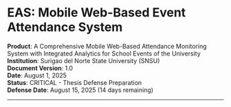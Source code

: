 # EAS: Mobile Web-Based Event Attendance System

**Product**: A Comprehensive Mobile Web-Based Attendance Monitoring System with Integrated Analytics for School Events of the University  
**Institution**: Surigao del Norte State University (SNSU)  
**Document Version**: 1.0  
**Date**: August 1, 2025  
**Status**: CRITICAL - Thesis Defense Preparation  
**Defense Date**: August 15, 2025 (14 days remaining)

---
